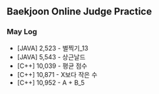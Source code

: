 ## Baekjoon Online Judge Practice
### May Log
* [JAVA] 2,523 - 별찍기_13
* [JAVA] 5,543 - 상근날드
* [C++] 10,039 - 평균 점수
* [C++] 10,871 - X보다 작은 수
* [C++] 10,952 - A + B_5
